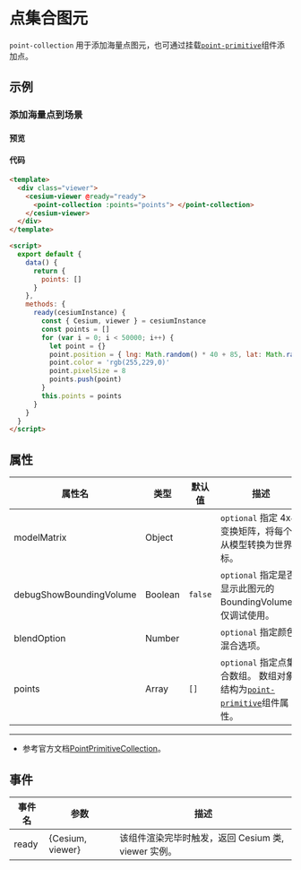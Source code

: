 # 点集合图元

`point-collection` 用于添加海量点图元，也可通过挂载[`point-primitive`](./#/zh/primitives/point-primitive)组件添加点。

## 示例

### 添加海量点到场景

#### 预览

<doc-preview>
  <template>
    <div class="viewer">
      <cesium-viewer @ready="ready">
        <point-collection :points="points">
        </point-collection>
      </cesium-viewer>
    </div>
  </template>

  <script>
    export default {
      data() {
        return {
          points: []
        }
      },
      methods: {
        ready(cesiumInstance) {
          const { Cesium, viewer } = cesiumInstance
          const points = [];
          for (var i = 0; i < 50000; i++) {
            let point = {}
            point.position = {lng: Math.random() * 40 + 85, lat: Math.random() * 30 + 21}
            point.color = 'rgb(255,229,0)'
            point.pixelSize = 8
            points.push(point)
          }
          this.points = points
        }
      }
    }
  </script>
</doc-preview>

#### 代码

```html
<template>
  <div class="viewer">
    <cesium-viewer @ready="ready">
      <point-collection :points="points"> </point-collection>
    </cesium-viewer>
  </div>
</template>

<script>
  export default {
    data() {
      return {
        points: []
      }
    },
    methods: {
      ready(cesiumInstance) {
        const { Cesium, viewer } = cesiumInstance
        const points = []
        for (var i = 0; i < 50000; i++) {
          let point = {}
          point.position = { lng: Math.random() * 40 + 85, lat: Math.random() * 30 + 21 }
          point.color = 'rgb(255,229,0)'
          point.pixelSize = 8
          points.push(point)
        }
        this.points = points
      }
    }
  }
</script>
```

## 属性

| 属性名                  | 类型    | 默认值  | 描述                                                                                                       |
| ----------------------- | ------- | ------- | ---------------------------------------------------------------------------------------------------------- |
| modelMatrix             | Object  |         | `optional` 指定 4x4 变换矩阵，将每个点从模型转换为世界坐标。                                               |
| debugShowBoundingVolume | Boolean | `false` | `optional` 指定是否显示此图元的 BoundingVolume， 仅调试使用。                                              |
| blendOption             | Number  |         | `optional` 指定颜色混合选项。                                                                              |
| points                  | Array   | `[]`    | `optional` 指定点集合数组。 数组对象结构为[`point-primitive`](./#/zh/primitives/point-primitive)组件属性。 |

---

- 参考官方文档[PointPrimitiveCollection](https://cesium.com/docs/cesiumjs-ref-doc/PointPrimitiveCollection.html)。

## 事件

| 事件名 | 参数             | 描述                                                |
| ------ | ---------------- | --------------------------------------------------- |
| ready  | {Cesium, viewer} | 该组件渲染完毕时触发，返回 Cesium 类, viewer 实例。 |
